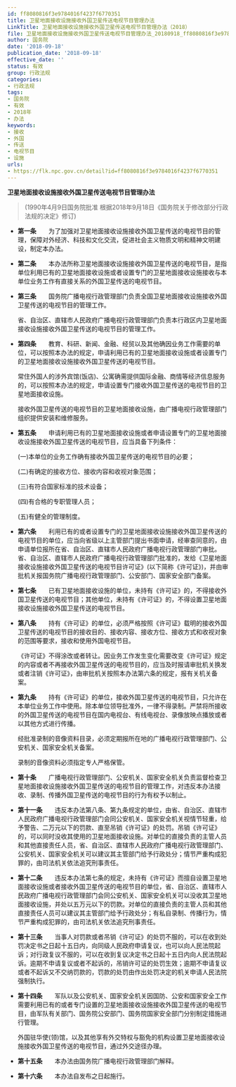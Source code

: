 ```yaml
---
id: ff8080816f3e9784016f4237f6770351
title: 卫星地面接收设施接收外国卫星传送电视节目管理办法
LinkTitle: 卫星地面接收设施接收外国卫星传送电视节目管理办法（2018）
file: 卫星地面接收设施接收外国卫星传送电视节目管理办法_20180918_ff8080816f3e9784016f4237f6770351.docx
author: 国务院
date: '2018-09-18'
publication_date: '2018-09-18'
effective_date: ''
status: 有效
group: 行政法规
categories:
- 行政法规
tags:
- 国务院
- 有效
- 2018年
- 办法
keywords:
- 接收
- 外国
- 传送
- 电视节目
- 设施
urls:
- https://flk.npc.gov.cn/detail?id=ff8080816f3e9784016f4237f6770351
---
```


**卫星地面接收设施接收外国卫星传送电视节目管理办法**

> (1990年4月9日国务院批准 根据2018年9月18日《国务院关于修改部分行政法规的决定》修订)

- **第一条**　　为了加强对卫星地面接收设施接收外国卫星传送的电视节目的管理，保障对外经济、科技和文化交流，促进社会主义物质文明和精神文明建设，制定本办法。

- **第二条**　　本办法所称卫星地面接收设施接收外国卫星传送的电视节目，是指单位利用已有的卫星地面接收设施或者设置专门的卫星地面接收设施接收与本单位业务工作有直接关系的外国卫星传送的电视节目。

- **第三条**　　国务院广播电视行政管理部门负责全国卫星地面接收设施接收外国卫星传送的电视节目的管理工作。

  省、自治区、直辖市人民政府广播电视行政管理部门负责本行政区内卫星地面接收设施接收外国卫星传送的电视节目的管理工作。

- **第四条**　　教育、科研、新闻、金融、经贸以及其他确因业务工作需要的单位，可以按照本办法的规定，申请利用已有的卫星地面接收设施或者设置专门的卫星地面接收设施接收外国卫星传送的电视节目。

  常住外国人的涉外宾馆(饭店)、公寓确需提供国际金融、商情等经济信息服务的，可以按照本办法的规定，申请设置专门接收外国卫星传送的电视节目的卫星地面接收设施。

  接收外国卫星传送的电视节目的卫星地面接收设施，由广播电视行政管理部门组织提供安装和维修服务。

- **第五条**　　申请利用已有的卫星地面接收设施或者申请设置专门的卫星地面接收设施接收外国卫星传送的电视节目，应当具备下列条件：

  (一)本单位的业务工作确有接收外国卫星传送的电视节目的必要；

  (二)有确定的接收方位、接收内容和收视对象范围；

  (三)有符合国家标准的技术设备；

  (四)有合格的专职管理人员；

  (五)有健全的管理制度。

- **第六条**　　利用已有的或者设置专门的卫星地面接收设施接收外国卫星传送的电视节目的单位，应当向省级以上主管部门提出书面申请，经审查同意的，由申请单位报所在省、自治区、直辖市人民政府广播电视行政管理部门审批。省、自治区、直辖市人民政府广播电视行政管理部门批准的，发给《卫星地面接收设施接收外国卫星传送的电视节目许可证》(以下简称《许可证》)，并由审批机关报国务院广播电视行政管理部门、公安部门、国家安全部门备案。

- **第七条**　　已有卫星地面接收设施的单位，未持有《许可证》的，不得接收外国卫星传送的电视节目；其他单位，未持有《许可证》的，不得设置卫星地面接收设施接收外国卫星传送的电视节目。

- **第八条**　　持有《许可证》的单位，必须严格按照《许可证》载明的接收外国卫星传送的电视节目的接收目的、接收内容、接收方位、接收方式和收视对象的范围等要求，接收和使用外国电视节目。

  《许可证》不得涂改或者转让。因业务工作发生变化需要改变《许可证》规定的内容或者不再接收外国卫星传送的电视节目的，应当及时报请审批机关换发或者注销《许可证》，由审批机关按照本办法第六条的规定，报有关机关备案。

- **第九条**　　持有《许可证》的单位，接收外国卫星传送的电视节目，只允许在本单位业务工作中使用。除本单位领导批准外，一律不得录制。严禁将所接收的外国卫星传送的电视节目在国内电视台、有线电视台、录像放映点播放或者以其他方式进行传播。

  经批准录制的音像资料目录，必须定期报所在地的广播电视行政管理部门、公安机关、国家安全机关备案。

  录制的音像资料必须指定专人严格保管。

- **第十条**　　广播电视行政管理部门、公安机关、国家安全机关负责监督检查卫星地面接收设施接收外国卫星传送的电视节目的管理工作，对违反本办法接收、录制、传播外国卫星传送的电视节目的行为有权予以制止。

- **第十一条**　　违反本办法第八条、第九条规定的单位，由省、自治区、直辖市人民政府广播电视行政管理部门会同公安机关、国家安全机关视情节轻重，给予警告、二万元以下的罚款、直至吊销《许可证》的处罚。吊销《许可证》的，可以同时没收其使用的卫星地面接收设施。对单位的直接负责的主管人员和其他直接责任人员，省、自治区、直辖市人民政府广播电视行政管理部门、公安机关、国家安全机关可以建议其主管部门给予行政处分；情节严重构成犯罪的，由司法机关依法追究刑事责任。

- **第十二条**　　违反本办法第七条的规定，未持有《许可证》而擅自设置卫星地面接收设施或者接收外国卫星传送的电视节目的单位，省、自治区、直辖市人民政府广播电视行政管理部门会同公安机关、国家安全机关可以没收其卫星地面接收设施，并处以五万元以下的罚款。对单位的直接负责的主管人员和其他直接责任人员可以建议其主管部门给予行政处分；有私自录制、传播行为，情节严重构成犯罪的，由司法机关依法追究刑事责任。

- **第十三条**　　当事人对罚款或者吊销《许可证》的处罚不服的，可以在收到处罚决定书之日起十五日内，向同级人民政府申请复议，也可以向人民法院起诉；对行政复议不服的，可以在收到复议决定书之日起十五日内向人民法院起诉。逾期不申请复议或者不起诉的，吊销许可证的处罚生效；逾期不申请复议或者不起诉又不交纳罚款的，罚款的处罚由作出处罚决定的机关申请人民法院强制执行。

- **第十四条**　　军队以及公安机关、国家安全机关因国防、公安和国家安全工作需要利用已有的或者专门设置的卫星地面接收设施接收外国卫星传送的电视节目，由军队有关部门、国务院公安部门、国务院国家安全部门分别制定措施进行管理。

  外国驻华使(领)馆，以及其他享有外交特权与豁免的机构设置卫星地面接收设施接收外国卫星传送的电视节目，通过外交途径办理。

- **第十五条**　　本办法由国务院广播电视行政管理部门解释。

- **第十六条**　　本办法自发布之日起施行。
